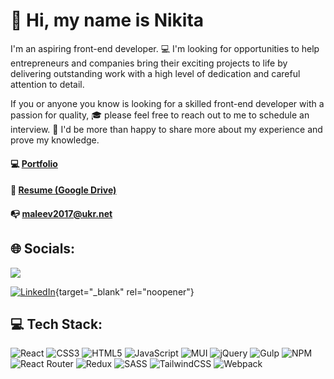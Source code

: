 # 👋 Hi, my name is Nikita

I'm an aspiring front-end developer. 💻 I'm looking for opportunities to help entrepreneurs and companies bring their exciting projects to life by delivering outstanding work with a high level of dedication and careful attention to detail.

If you or anyone you know is looking for a skilled front-end developer with a passion for quality, 🎓 please feel free to reach out to me to schedule an interview. 🚀 I'd be more than happy to share more about my experience and prove my knowledge.

#### 💻 [Portfolio](https://example.com)

#### 📄 [Resume (Google Drive)](https://example.com)

#### 📭 [maleev2017@ukr.net](mailto:example@example.com)

## 🌐 Socials:

<a href="https://linkedin.com/in/nmalyeyev" target="_blank"><img src="https://img.shields.io/badge/LinkedIn-%230077B5.svg?logo=linkedin&logoColor=white"></a>

[![LinkedIn](https://img.shields.io/badge/LinkedIn-%230077B5.svg?logo=linkedin&logoColor=white)](https://linkedin.com/in/nmalyeyev){target="_blank" rel="noopener"}

## 💻 Tech Stack:

![React](https://img.shields.io/badge/react-%2320232a.svg?style=for-the-badge&logo=react&logoColor=%2361DAFB) ![CSS3](https://img.shields.io/badge/css3-%231572B6.svg?style=for-the-badge&logo=css3&logoColor=white) ![HTML5](https://img.shields.io/badge/html5-%23E34F26.svg?style=for-the-badge&logo=html5&logoColor=white) ![JavaScript](https://img.shields.io/badge/javascript-%23323330.svg?style=for-the-badge&logo=javascript&logoColor=%23F7DF1E) ![MUI](https://img.shields.io/badge/MUI-%230081CB.svg?style=for-the-badge&logo=material-ui&logoColor=white) ![jQuery](https://img.shields.io/badge/jquery-%230769AD.svg?style=for-the-badge&logo=jquery&logoColor=white) ![Gulp](https://img.shields.io/badge/GULP-%23CF4647.svg?style=for-the-badge&logo=gulp&logoColor=white) ![NPM](https://img.shields.io/badge/NPM-%23000000.svg?style=for-the-badge&logo=npm&logoColor=white) ![React Router](https://img.shields.io/badge/React_Router-CA4245?style=for-the-badge&logo=react-router&logoColor=white) ![Redux](https://img.shields.io/badge/redux-%23593d88.svg?style=for-the-badge&logo=redux&logoColor=white) ![SASS](https://img.shields.io/badge/SASS-hotpink.svg?style=for-the-badge&logo=SASS&logoColor=white) ![TailwindCSS](https://img.shields.io/badge/tailwindcss-%2338B2AC.svg?style=for-the-badge&logo=tailwind-css&logoColor=white) ![Webpack](https://img.shields.io/badge/webpack-%238DD6F9.svg?style=for-the-badge&logo=webpack&logoColor=black)
